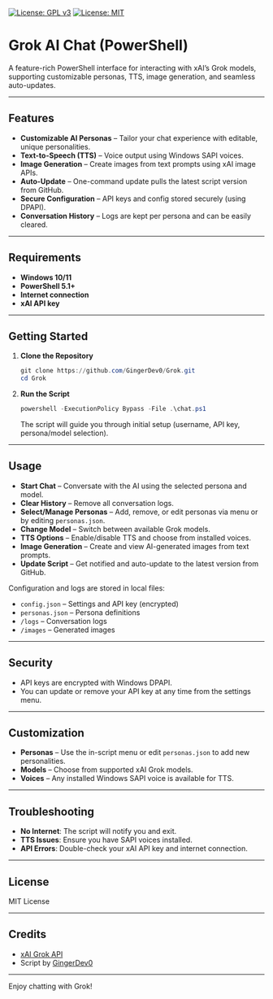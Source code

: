 [![License: GPL v3](https://img.shields.io/badge/License-GPLv3-blue.svg)](https://www.gnu.org/licenses/gpl-3.0)
[![License: MIT](https://img.shields.io/badge/License-MIT-yellow.svg)](https://opensource.org/licenses/MIT)


# Grok AI Chat (PowerShell)

A feature-rich PowerShell interface for interacting with xAI’s Grok models, supporting customizable personas, TTS, image generation, and seamless auto-updates.

---

## Features

- **Customizable AI Personas** – Tailor your chat experience with editable, unique personalities.
- **Text-to-Speech (TTS)** – Voice output using Windows SAPI voices.
- **Image Generation** – Create images from text prompts using xAI image APIs.
- **Auto-Update** – One-command update pulls the latest script version from GitHub.
- **Secure Configuration** – API keys and config stored securely (using DPAPI).
- **Conversation History** – Logs are kept per persona and can be easily cleared.

---

## Requirements

- **Windows 10/11**
- **PowerShell 5.1+**
- **Internet connection**
- **xAI API key**

---

## Getting Started

1. **Clone the Repository**
    ```powershell
    git clone https://github.com/GingerDev0/Grok.git
    cd Grok
    ```

2. **Run the Script**
    ```powershell
    powershell -ExecutionPolicy Bypass -File .\chat.ps1
    ```
    The script will guide you through initial setup (username, API key, persona/model selection).

---

## Usage

- **Start Chat** – Conversate with the AI using the selected persona and model.
- **Clear History** – Remove all conversation logs.
- **Select/Manage Personas** – Add, remove, or edit personas via menu or by editing `personas.json`.
- **Change Model** – Switch between available Grok models.
- **TTS Options** – Enable/disable TTS and choose from installed voices.
- **Image Generation** – Create and view AI-generated images from text prompts.
- **Update Script** – Get notified and auto-update to the latest version from GitHub.

Configuration and logs are stored in local files:  
- `config.json` – Settings and API key (encrypted)  
- `personas.json` – Persona definitions  
- `/logs` – Conversation logs  
- `/images` – Generated images

---

## Security

- API keys are encrypted with Windows DPAPI.
- You can update or remove your API key at any time from the settings menu.

---

## Customization

- **Personas** – Use the in-script menu or edit `personas.json` to add new personalities.
- **Models** – Choose from supported xAI Grok models.
- **Voices** – Any installed Windows SAPI voice is available for TTS.

---

## Troubleshooting

- **No Internet**: The script will notify you and exit.
- **TTS Issues**: Ensure you have SAPI voices installed.
- **API Errors**: Double-check your xAI API key and internet connection.

---

## License

MIT License

---

## Credits

- [xAI Grok API](https://x.ai/)
- Script by [GingerDev0](https://github.com/GingerDev0)

---

Enjoy chatting with Grok!
